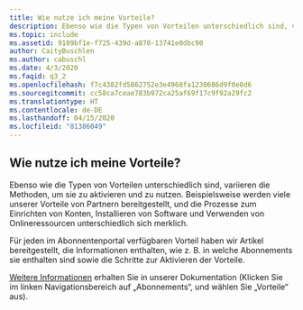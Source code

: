 ```yaml
---
title: Wie nutze ich meine Vorteile?
description: Ebenso wie die Typen von Vorteilen unterschiedlich sind, variieren die Methoden, um sie zu aktivieren und zu nutzen. Beispielsweise werden viele unserer Vorteile von...
ms.topic: include
ms.assetid: 9109bf1e-f725-439d-a870-13741e0dbc90
author: CaityBuschlen
ms.author: cabuschl
ms.date: 4/3/2020
ms.faqid: q3_2
ms.openlocfilehash: f7c4382fd5862752e3e4968fa1230686d9f0e8d6
ms.sourcegitcommit: cc58ca7ceae783b972ca25af69f17c9f92a29fc2
ms.translationtype: HT
ms.contentlocale: de-DE
ms.lasthandoff: 04/15/2020
ms.locfileid: "81386049"
---
```

## <a name="how-do-i-use-my-benefits"></a>Wie nutze ich meine Vorteile?

Ebenso wie die Typen von Vorteilen unterschiedlich sind, variieren die Methoden, um sie zu aktivieren und zu nutzen. Beispielsweise werden viele unserer Vorteile von Partnern bereitgestellt, und die Prozesse zum Einrichten von Konten, Installieren von Software und Verwenden von Onlineressourcen unterschiedlich sich merklich.

Für jeden im Abonnentenportal verfügbaren Vorteil haben wir Artikel bereitgestellt, die Informationen enthalten, wie z. B. in welche Abonnements sie enthalten sind sowie die Schritte zur Aktivieren der Vorteile.

[Weitere Informationen](https://docs.microsoft.com/visualstudio/subscriptions/whats-new-in-subscriptions) erhalten Sie in unserer Dokumentation (Klicken Sie im linken Navigationsbereich auf „Abonnements“, und wählen Sie „Vorteile“ aus).

